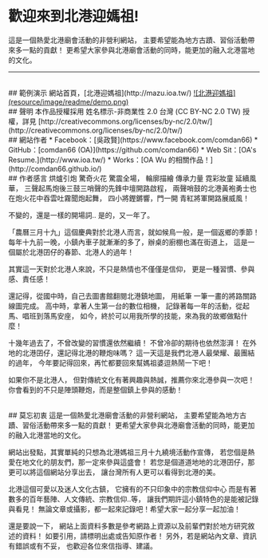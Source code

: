 # 歡迎來到北港迎媽祖!
這是一個熱愛北港廟會活動的非營利網站，
主要希望能為地方古蹟、習俗活動帶來多一點的貢獻！
更希望大家參與北港廟會活動的同時，能更加的融入北港當地的文化。

---

<br/>
## 範例演示
網站首頁，[北港迎媽祖](http://mazu.ioa.tw/)
<a href='http://mazu.ioa.tw/' target='_blank'>
![北港迎媽祖](resource/image/readme/demo.png)
</a>

<br/>
## 聲明
本作品授權採用 姓名標示-非商業性 2.0 台灣 (CC BY-NC 2.0 TW) 授權，詳見 [http://creativecommons.org/licenses/by-nc/2.0/tw/](http://creativecommons.org/licenses/by-nc/2.0/tw/)

<br/>
## 網站作者
* Facebook：[吳政賢](https://www.facebook.com/comdan66)
* GitHub：[comdan66 (OA)](https://github.com/comdan66)
* Web Sit：[OA's Resume.](http://www.ioa.tw/)
* Works：[OA Wu 的相關作品！](http://comdan66.github.io/)

<br/>
## 作者感言
烘爐引炮 驚奇火花 驚震全場，
輪廓描繪 傳承力量 霓彩妝童 延續風華，
三聲起馬炮後三鼓三哨聲的先鋒中壇開路啟程，
兩聲哨鼓的北港黃袍勇士也在炮火花中吞雲吐霧聞炮起舞，
四小將鏗鏘響，門一開 青紅將軍開路展威風！

不變的，還是一樣的開場詞..
是的，又一年了。

「農曆三月十九」這個慶典對於北港人而言，就如候鳥一般，是一個返鄉的季節！
每年十九前一晚，小鎮內車子就漸漸的多了，辦桌的廚棚也滿在街道上，
這是一個屬於北港囝仔的春節、北港人的過年！

其實這一天對於北港人來說，不只是熱情也不僅僅是信仰，
更是一種習慣、參與感、責任感！

還記得，從國中時，自己去圖書館翻閱北港鎮地圖，
用紙筆 一筆一畫的將路關路線圖完成。
高中時，拿著人生第一台的數位相機，
記錄著每一年的活動，從起馬、唱班到落馬安座，
如今，終於可以用我所學的技能，來為我的故鄉做點什麼！

十幾年過去了，不曾改變的習慣還依然繼續！
不曾冷卻的期待也依然澎湃！
在外地的北港囝仔，還記得北港的鞭炮味嗎？
這一天這是我們北港人最榮耀、最團結的過年，
今年要記得回來，再忙都要回來幫媽祖婆逗熱鬧一下吧！

如果你不是北港人，
但對傳統文化有著興趣與熱誠，推薦你來北港參與一次吧！
你會看到的不只是陣頭鞭炮，而是整個鎮上參與的感動！

<br/>
## 莫忘初衷
這是一個熱愛北港廟會活動的非營利網站，
主要希望能為地方古蹟、習俗活動帶來多一點的貢獻！
更希望大家參與北港廟會活動的同時，能更加的融入北港當地的文化。

網站出發點，其實單純的只想為北港媽祖三月十九繞境活動作宣傳，
若您個是熱愛在地文化的朋友們，那一定來參與這盛會！
若您是個道道地地的北港囝仔，那更可以將這個網站分享出去，
讓台灣所有人更可以看得到北港的美。

北港這個可愛以及迷人文化古鎮，
它擁有的不只印象中的宗教信仰中心
而是有著數多的百年藝陣、人文傳統、宗教信仰..等，
讓我們期許這小鎮特色的是能被記錄與看見！
無論文章或攝影，都一起來記錄吧！希望大家一起分享一起加油！

還是要說一下，
網站上面資料多數是參考網路上資源以及前輩們對於地方研究敘述的資料！
如要引用，請標明出處或告知原作者！
另外，若是網站內文章、資訊有錯誤或有不妥，
也歡迎各位來信指導、建議。
